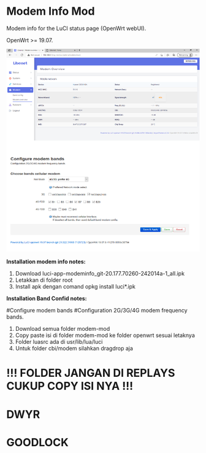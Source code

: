 # Modem Info Mod
Modem info for the LuCI status page (OpenWrt webUI).

OpenWrt >= 19.07.

![](https://raw.githubusercontent.com/kevindoni/modem-mod/main/ddd.png)

**Installation modem info notes:**

1. Download luci-app-modeminfo_git-20.177.70260-242014a-1_all.ipk
2. Letakkan di folder root
3. Install apk dengan comand opkg install luci*.ipk

**Installation Band Confid notes:**

#Configure modem bands
#Configuration 2G/3G/4G modem frequency bands.

1. Download semua folder modem-mod
2. Copy paste isi di folder modem-mod ke folder openwrt sesuai letaknya
3. Folder luasrc ada di usr/lib/lua/luci
4. Untuk folder cbi/modem silahkan dragdrop aja


# **!!! FOLDER JANGAN DI REPLAYS CUKUP COPY ISI NYA !!!**

# DWYR


# GOODLOCK
